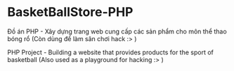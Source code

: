 # BasketBallStore-PHP
Đồ án PHP - Xây dựng trang web cung cấp các sản phẩm cho môn thể thao bóng rổ (Còn dùng để làm sân chơi hack :> )

PHP Project - Building a website that provides products for the sport of basketball (Also used as a playground for hacking :> )
